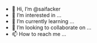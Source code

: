 - 👋 Hi, I’m @saifacker
- 👀 I’m interested in ...
- 🌱 I’m currently learning ...
- 💞️ I’m looking to collaborate on ...
- 📫 How to reach me ...

<!---
saifacker/saifacker is a ✨ special ✨ repository because its `README.md` (this file) appears on your GitHub profile.
You can click the Preview link to take a look at your changes.
--->
